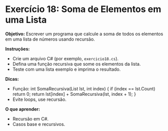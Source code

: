 # Exercício 18: Soma de Elementos em uma Lista

**Objetivo:** Escrever um programa que calcule a soma de todos os elementos em uma lista de números usando recursão.

**Instruções:**
- Crie um arquivo C# (por exemplo, `exercicio18.cs`).
- Defina uma função recursiva que some os elementos da lista.
- Teste com uma lista exemplo e imprima o resultado.

**Dicas:**
- Função: int SomaRecursiva(List<int> lst, int index) { if (index == lst.Count) return 0; return lst[index] + SomaRecursiva(lst, index + 1); }
- Evite loops, use recursão.

**O que aprender:**
- Recursão em C#.
- Casos base e recursivos.